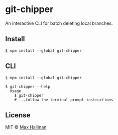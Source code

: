 # git-chipper

An interactive CLI for batch deleting local branches.


## Install

```
$ npm install --global git-chipper
```


## CLI

```
$ npm install --global git-chipper
```

```
$ git-chipper --help
  Usage
    $ git-chipper
    # ...follow the terminal prompt instructions
```


## License

MIT © [Max Hallinan](https://github.com/maxhallinan)
